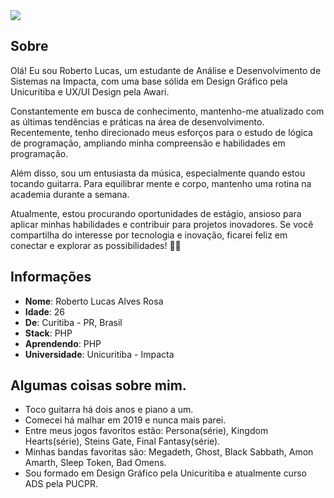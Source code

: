 <div>
    <a target='_blank' href="https://www.linkedin.com/in/robertolucas03/">
        <img src="https://img.shields.io/badge/LinkedIn-0077B5?style=for-the-badge&logo=linkedin&logoColor=white">
    </a>
 
</div>

## Sobre

Olá! Eu sou Roberto Lucas, um estudante de Análise e Desenvolvimento de Sistemas na Impacta, com uma base sólida em Design Gráfico pela Unicuritiba e UX/UI Design pela Awari.

Constantemente em busca de conhecimento, mantenho-me atualizado com as últimas tendências e práticas na área de desenvolvimento. Recentemente, tenho direcionado meus esforços para o estudo de lógica de programação, ampliando minha compreensão e habilidades em programação.

Além disso, sou um entusiasta da música, especialmente quando estou tocando guitarra. Para equilibrar mente e corpo, mantenho uma rotina na academia durante a semana.

Atualmente, estou procurando oportunidades de estágio, ansioso para aplicar minhas habilidades e contribuir para projetos inovadores. Se você compartilha do interesse por tecnologia e inovação, ficarei feliz em conectar e explorar as possibilidades! 🚀🌐

## Informações

- **Nome**: Roberto Lucas Alves Rosa
- **Idade**: 26
- **De**: Curitiba - PR, Brasil
- **Stack**: PHP
- **Aprendendo**: PHP
- **Universidade**: Unicuritiba - Impacta

## Algumas coisas sobre mim.

- Toco guitarra há dois anos e piano a um.
- Comecei há malhar em 2019 e nunca mais parei.
- Entre meus jogos favoritos estão: Persona(série), Kingdom Hearts(série), Steins Gate, Final Fantasy(série).
- Minhas bandas favoritas são: Megadeth, Ghost, Black Sabbath, Amon Amarth, Sleep Token, Bad Omens.
- Sou formado em Design Gráfico pela Unicuritiba e atualmente curso ADS pela PUCPR.

